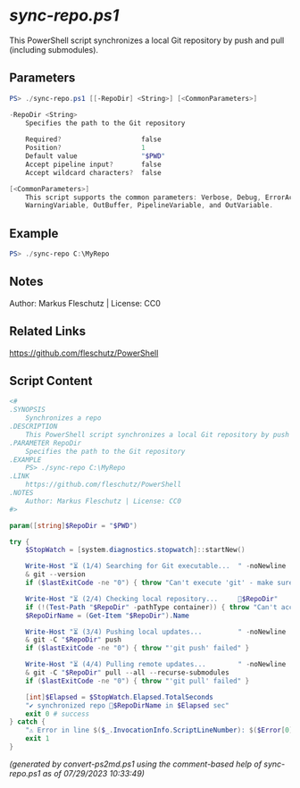 *sync-repo.ps1*
================

This PowerShell script synchronizes a local Git repository by push and pull (including submodules).

Parameters
----------
```powershell
PS> ./sync-repo.ps1 [[-RepoDir] <String>] [<CommonParameters>]

-RepoDir <String>
    Specifies the path to the Git repository
    
    Required?                    false
    Position?                    1
    Default value                "$PWD"
    Accept pipeline input?       false
    Accept wildcard characters?  false

[<CommonParameters>]
    This script supports the common parameters: Verbose, Debug, ErrorAction, ErrorVariable, WarningAction, 
    WarningVariable, OutBuffer, PipelineVariable, and OutVariable.
```

Example
-------
```powershell
PS> ./sync-repo C:\MyRepo

```

Notes
-----
Author: Markus Fleschutz | License: CC0

Related Links
-------------
https://github.com/fleschutz/PowerShell

Script Content
--------------
```powershell
<#
.SYNOPSIS
	Synchronizes a repo 
.DESCRIPTION
	This PowerShell script synchronizes a local Git repository by push and pull (including submodules).
.PARAMETER RepoDir
	Specifies the path to the Git repository
.EXAMPLE
	PS> ./sync-repo C:\MyRepo
.LINK
	https://github.com/fleschutz/PowerShell
.NOTES
	Author: Markus Fleschutz | License: CC0
#>

param([string]$RepoDir = "$PWD")

try {
	$StopWatch = [system.diagnostics.stopwatch]::startNew()

	Write-Host "⏳ (1/4) Searching for Git executable...  " -noNewline
 	& git --version
 	if ($lastExitCode -ne "0") { throw "Can't execute 'git' - make sure Git is installed and available" }

	Write-Host "⏳ (2/4) Checking local repository...     📂$RepoDir"
	if (!(Test-Path "$RepoDir" -pathType container)) { throw "Can't access folder: $RepoDir" }
	$RepoDirName = (Get-Item "$RepoDir").Name

	Write-Host "⏳ (3/4) Pushing local updates...         " -noNewline
	& git -C "$RepoDir" push
	if ($lastExitCode -ne "0") { throw "'git push' failed" }

	Write-Host "⏳ (4/4) Pulling remote updates...        " -noNewline
	& git -C "$RepoDir" pull --all --recurse-submodules
	if ($lastExitCode -ne "0") { throw "'git pull' failed" }

	[int]$Elapsed = $StopWatch.Elapsed.TotalSeconds
	"✔️ synchronized repo 📂$RepoDirName in $Elapsed sec"
	exit 0 # success
} catch {
	"⚠️ Error in line $($_.InvocationInfo.ScriptLineNumber): $($Error[0])"
	exit 1
}
```

*(generated by convert-ps2md.ps1 using the comment-based help of sync-repo.ps1 as of 07/29/2023 10:33:49)*
